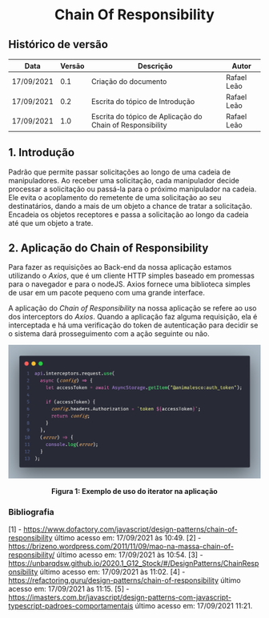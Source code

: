 # <center> Chain Of Responsibility

## Histórico de versão

| Data       | Versão | Descrição                                                 | Autor       |
| ---------- | ------ | --------------------------------------------------------- | ----------- |
| 17/09/2021 | 0.1    | Criação do documento                                      | Rafael Leão |
| 17/09/2021 | 0.2    | Escrita do tópico de Introdução                           | Rafael Leão |
| 17/09/2021 | 1.0    | Escrita do tópico de Aplicação do Chain of Responsibility | Rafael Leão |

## 1. Introdução

Padrão que permite passar solicitações ao longo de uma cadeia de manipuladores. Ao receber uma solicitação, cada manipulador decide processar a solicitação ou passá-la para o próximo manipulador na cadeia. Ele evita o acoplamento do remetente de uma solicitação ao seu destinatários, dando a mais de um objeto a chance de tratar a solicitação. Encadeia os objetos receptores e passa a solicitação ao longo da cadeia até que um objeto a trate.

## 2. Aplicação do Chain of Responsibility

Para fazer as requisições ao Back-end da nossa aplicação estamos utilizando o _Axios_, que é um cliente HTTP simples baseado em promessas para o navegador e para o nodeJS. Axios fornece uma biblioteca simples de usar em um pacote pequeno com uma grande interface.

A aplicação do _Chain of Responsibility_ na nossa aplicação se refere ao uso dos interceptors do _Axios_. Quando a aplicação faz alguma requisição, ela é interceptada e há uma verificação do token de autenticação para decidir se o sistema dará prosseguimento com a ação seguinte ou não.

<p align='center'>
  <img src='https://raw.githubusercontent.com/UnBArqDsw2021-1/2021.1_G01_Animalesco_docs/main/docs/assets/pages/padroes-de-projeto/chain-of-responsibility/interceptor.png'>
  <figcaption align='center'>
      <b>Figura 1: Exemplo de uso do iterator na aplicação</b>
  </figcaption>    
</p>

### Bibliografia

[1] - https://www.dofactory.com/javascript/design-patterns/chain-of-responsibility último acesso em: 17/09/2021 às 10:49.
[2] - https://brizeno.wordpress.com/2011/11/09/mao-na-massa-chain-of-responsibility/ último acesso em: 17/09/2021 às 10:54.
[3] - https://unbarqdsw.github.io/2020.1_G12_Stock/#/DesignPatterns/ChainResponsibility último acesso em: 17/09/2021 às 11:02.
[4] - https://refactoring.guru/design-patterns/chain-of-responsibility último acesso em: 17/09/2021 às 11:15.
[5] - https://imasters.com.br/javascript/design-patterns-com-javascript-typescript-padroes-comportamentais último acesso em: 17/09/2021 11:21.

